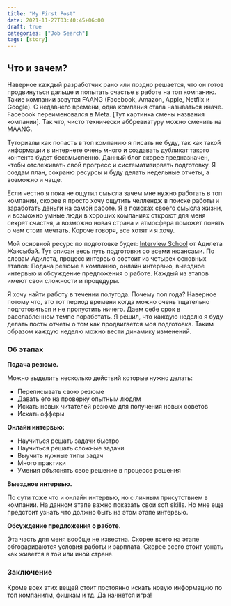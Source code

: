 ```yaml
---
title: "My First Post"
date: 2021-11-27T03:40:45+06:00
draft: true
categories: ["Job Search"]
tags: [story]
---
```


## Что и зачем?

Наверное каждый разработчик рано или поздно решается, что он готов продвинуться дальше и попытать счастье в работе на топ компанию.
Такие компании зовутся FAANG (Facebook, Amazon, Apple, Netflix и Google). С недавнего времени, одна компания стала называться иначе.
Facebook переименовался в Meta. [Тут картинка смены названия компании]. Так что, чисто технически аббревиатуру можно сменить на MAANG.

Туториалы как попасть в топ компанию я писать не буду, так как такой информации в интернете очень много и создавать дубликат такого контента будет бессмысленно. Данный блог скорее предназначен, чтобы отслеживать свой прогресс и систематизирвать подготовку. Я создам план, сохраню ресурсы и буду делать недельные отчеты, а возможно и чаще.

Если честно я пока не ощутил смысла зачем мне нужно работать в топ компании, скорее я просто хочу ощутить челлендж в поиске работы и заработать деньги на самой работе. Я в поисках своего смысла жизни, и возможно умные люди в хороших компаниях откроют для меня секрет счастья, а возможно новая страна и атмосфера поможет понять о чем стоит мечтать. Короче говоря, все хотят и я хочу.

Мой основной ресурс по подготовке будет: [Interview School](https://interviews.school/) от Адилета Жаксыбай. Тут описан весь путь подготовки со всеми нюансами. По словам Адилета, процесс интервью состоит из четырех основных этапов: Подача резюме в компанию, онлайн интервью, выездное интервью и обсуждение предложения о работе. Каждый из этапов имеют свои сложности и процедуры.

Я хочу найти работу в течении полугода. Почему пол года? Наверное потому что, это тот период времени когда можно очень тщательно подготовиться и не пропустить ничего. Даем себе срок в расслабленном темпе поработать. Я решил, что каждую неделю я буду делать посты отчеты о том как продвигается моя подготовка. Таким образом каждую неделю можно вести динамику изменений.

### Об этапах

**Подача резюме.**

Можно выделить несколько действий которые нужно делать:

- Переписывать свою резюме
- Давать его на проверку опытным людям
- Искать новых читателей резюме для получения новых советов
- Искать офферы

**Онлайн интервью:**

- Научиться решать задачи быстро
- Научиться решать сложные задачи
- Выучить нужные типы задач
- Много практики
- Умения объяснять свое решение в процессе решения

**Выездное интервью.**

По сути тоже что и онлайн интервью, но с личным присутствием в компании. На данном этапе важно показать свои soft skills. Но мне еще предстоит узнать что должно быть на этом этапе интервью.

**Обсуждение предложения о работе.**

Эта часть для меня вообще не известна. Скорее всего на этапе обговариваются условия работы и зарплата. Скорее всего стоит узнать как живется в той или иной стране.

### Заключение

Кроме всех этих вещей стоит постоянно искать новую информацию по топ компаниям, фишкам и тд. Да начнется игра!
